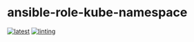 # ansible-role-kube-namespace

[![latest](https://github.com/archmachina/ansible-role-kube-namespace/workflows/latest/badge.svg)](https://github.com/archmachina/ansible-role-kube-namespace/actions?query=workflow%3Alatest)
[![linting](https://github.com/archmachina/ansible-role-kube-namespace/workflows/linting/badge.svg)](https://github.com/archmachina/ansible-role-kube-namespace/actions?query=workflow%3Alinting)
